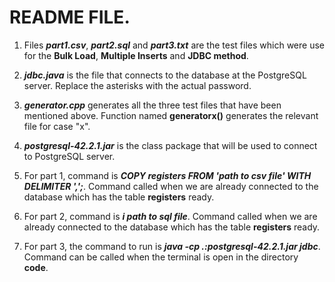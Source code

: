 # README FILE.

1. Files ***part1.csv***, ***part2.sql*** and ***part3.txt*** are the test files which were use for the **Bulk Load**, **Multiple Inserts** and **JDBC method**.

2. ***jdbc.java*** is the file that connects to the database at the PostgreSQL server. Replace the asterisks with the actual password.

3. ***generator.cpp*** generates all the three test files that have been mentioned above. Function named **generatorx()** generates the relevant file for case "x".

4. ***postgresql-42.2.1.jar*** is the class package that will be used to connect to PostgreSQL server.

5. For part 1, command is ***COPY registers FROM 'path to csv file' WITH DELIMITER ',';***. Command called when we are already connected to the database which has the table **registers** ready.

6. For part 2, command is ***i path to sql file***. Command called when we are already connected to the database which has the table **registers** ready.

7. For part 3, the command to run is ***java -cp .:postgresql-42.2.1.jar jdbc***. Command can be called when the terminal is open in the directory **code**.

